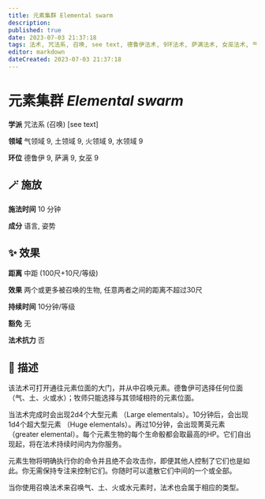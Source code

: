 ```yaml
---
title: 元素集群 Elemental swarm
description: 
published: true
date: 2023-07-03 21:37:18
tags: 法术, 咒法系, 召唤, see text, 德鲁伊法术, 9环法术, 萨满法术, 女巫法术, 气领域, 土领域, 火领域, 水领域
editor: markdown
dateCreated: 2023-07-03 21:37:18
---
```


# **元素集群** *Elemental swarm*

**学派** 咒法系 (召唤) \[see text\] 

**领域** 气领域 9, 土领域 9, 火领域 9, 水领域 9

**环位** 德鲁伊 9, 萨满 9, 女巫 9

## 🪄 施放

**施法时间** 10 分钟

**成分** 语言, 姿势

## ✨ 效果  

**距离** 中距 (100尺+10尺/等级) 

**效果** 两个或更多被召唤的生物, 任意两者之间的距离不超过30尺 

**持续时间** 10分钟/等级 

**豁免** 无

**法术抗力** 否

## 📖 描述

该法术可打开通往元素位面的大门，并从中召唤元素。德鲁伊可选择任何位面 （气、土、火或水）；牧师只能选择与其领域相符的元素位面。

当法术完成时会出现2d4个大型元素 （Large elementals）。10分钟后，会出现1d4个超大型元素 （Huge elementals）。再过10分钟，会出现菁英元素 （greater elemental）。每个元素生物的每个生命骰都会取最高的HP。它们自出现起，将在法术持续时间内为你服务。

元素生物将明确执行你的命令并且绝不会攻击你，即便其他人控制了它们也是如此。你无需保持专注来控制它们。你随时可以遣散它们中间的一个或全部。

当你使用召唤法术来召唤气、土、火或水元素时，法术也会属于相应的类型。
    
